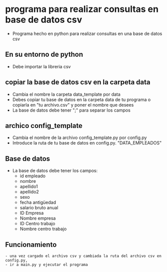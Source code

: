# programa para realizar consultas en base de datos csv

- Programa hecho en python para realizar consultas en una base de datos csv

## En su entorno de python 
- Debe importar la libreria csv



## copiar la base de datos csv en  la carpeta data
- Cambia el nombre la carpeta data_template por data
- Debes copiar tu base de datos en la carpeta data de tu programa o copiarla en "tu archivo.csv" y poner el nombre que desees 
- La base de datos debe tener ";" para separar los campos 

## archico config_template

- Cambia el nombre de la archivo config_template.py por config.py
- Introduce la ruta de tu base de datos en config.py. "DATA_EMPLEADOS"


## Base de datos 

- La base de datos debe tener los campos:
    - id empleado
    - nombre
    - apellido1
    - apellido2
    - sexo
    - fecha antigüedad
    - salario bruto anual
    - ID Empresa
    - Nombre empresa
    - ID Centro trabajo
    - Nombre centro trabajo

## Funcionamiento

    - una vez cargado el archivo csv y cambiada la ruta del archivo csv en config.py,
    - ir a main.py y ejecutar el programa 


